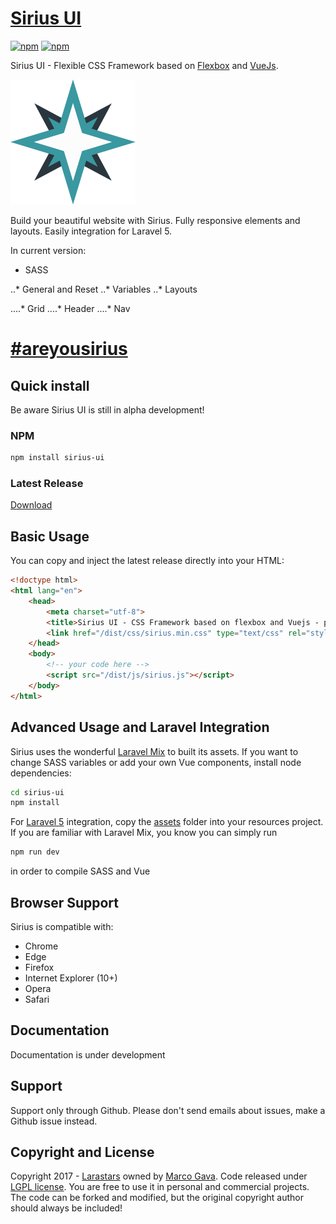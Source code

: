 # [Sirius UI](https://larastars.com/sirius/demo)

[![npm](https://img.shields.io/npm/v/sirius-ui.svg)](https://www.npmjs.com/package/sirius-ui)
[![npm](https://img.shields.io/npm/dm/sirius-ui.svg)](https://www.npmjs.com/package/sirius-ui)

Sirius UI - Flexible CSS Framework based on [Flexbox](https://developer.mozilla.org/en-US/docs/Web/CSS/CSS_Flexible_Box_Layout/Using_CSS_flexible_boxes) and [VueJs](https://vuejs.org).

[![Sirius UI - Flexible CSS Framework](https://raw.githubusercontent.com/macmotp/sirius/master/resources/images/larastars_alt.png)](https://larastars.com/sirius/demo)

Build your beautiful website with Sirius. Fully responsive elements and layouts. Easily integration for Laravel 5.

In current version:
* SASS

..* General and Reset
..* Variables
..* Layouts

....* Grid
....* Header
....* Nav

# [#areyousirius](https://twitter.com/larastarsgalaxy)

## Quick install

Be aware Sirius UI is still in alpha development!

### NPM

```sh
npm install sirius-ui
```

### Latest Release

[Download](https://github.com/macmotp/sirius/archive/master.zip)

## Basic Usage

You can copy and inject the latest release directly into your HTML:

```html
<!doctype html>
<html lang="en">
    <head>
        <meta charset="utf-8">
        <title>Sirius UI - CSS Framework based on flexbox and Vuejs - powered by Larastars</title>
        <link href="/dist/css/sirius.min.css" type="text/css" rel="stylesheet">
    </head>
    <body>
        <!-- your code here -->
        <script src="/dist/js/sirius.js"></script>
    </body>
</html>
```
## Advanced Usage and Laravel Integration

Sirius uses the wonderful [Laravel Mix](https://github.com/JeffreyWay/laravel-mix) to built its assets. If you want to change SASS variables or add your own Vue components, install node dependencies:

```sh
cd sirius-ui
npm install
```

For [Laravel 5](https://laravel.com) integration, copy the [assets](https://github.com/macmotp/sirius/master/assets/) folder into your resources project. If you are familiar with Laravel Mix, you know you can simply run

```sh
npm run dev
```

in order to compile SASS and Vue

## Browser Support

Sirius is compatible with:

* Chrome
* Edge
* Firefox
* Internet Explorer (10+)
* Opera
* Safari

## Documentation

Documentation is under development

## Support

Support only through Github. Please don't send emails about issues, make a Github issue instead.

## Copyright and License

Copyright 2017 - [Larastars](https://larastars.com) owned by [Marco Gava](https://www.linkedin.com/in/gavamarco).
Code released under [LGPL license](https://github.com/macmotp/sirius/license.md).
You are free to use it in personal and commercial projects. The code can be forked and modified, but the original copyright author should always be included!